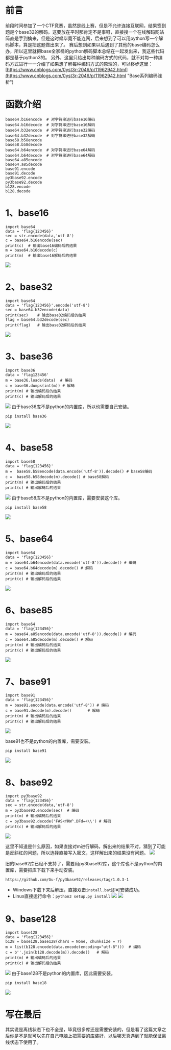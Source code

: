 # 前言
前段时间参加了一个CTF竞赛，虽然是线上赛，但是不允许连接互联网，结果签到题是个base32的解码。这要放在平时那肯定不是事呀，直接搜一个在线解码网站简直是手到擒来，但是这时候毕竟不能连网，后来想到了可以用python写一个解码脚本，算是把这题做出来了。
赛后想到如果以后遇到了其他的base编码怎么办，所以这里就把base全家桶的python解码脚本总结在一起发出来，我这些代码都是基于python3的。
另外，这里只给出每种编码方式的代码，就不对每一种编码方式进行一一介绍了如果想了解每种编码方式的原理的，可以移步这里：[https://www.cnblogs.com/0yst3r-2046/p/11962942.html](https://www.cnblogs.com/0yst3r-2046/p/11962942.html "Base系列编码浅析")

# 函数介绍
```
base64.b16encode  # 对字符串进行base16编码
base64.b16decode  # 对字符串进行base16解码
base64.b32encode  # 对字符串进行base32编码
base64.b32decode  # 对字符串进行base32解码
base58.b58encode
base58.b58decode
base64.b64encode  # 对字符串进行base64解码
base64.b64decode  # 对字符串进行base64解码
base64.a85encode
base64.a85decode
base91.encode
base91.decode
py3base92.encode
py3base92.decode
b128.encode
b128.decode
```
# 1、base16

	import base64
	data = 'flag{123456}'
	sec = str.encode(data,'utf-8')
	c = base64.b16encode(sec)
	print(c)  # 输出base16编码后的结果
	m = base64.b16decode(c)
	print(m)  # 输出base16解码后的结果

![](1.png)

# 2、base32

	import base64
	data = 'flag{123456}'.encode('utf-8')
	sec = base64.b32encode(data)  
	print(sec)    # 输出base32编码后的结果
	flag = base64.b32decode(sec) 
	print(flag)   # 输出base32解码后的结果

![](2.png)

# 3、base36

	import base36
	data = 'flag123456'
	m = base36.loads(data)  # 编码
	c = base36.dumps(int(m)) # 解码
	print(m) # 输出编码后的结果
	print(c) # 输出解码后的结果
![](16.png)
由于base36库不是python的内置库，所以也需要自己安装。

	pip install base36
![](15.png)

# 4、base58

	import base58
	data = 'flag{123456}'
	m =  base58.b58encode(data.encode('utf-8')).decode() # base58编码
	c =  base58.b58decode(m).decode() # base58解码
	print(m) # 输出编码后的结果
	print(c) # 输出解码后的结果

![](3.png)
由于base58库不是python的内置库，需要安装这个库。

	pip install base58
![](8.png)

# 5、base64

	import base64
	data = 'flag{123456}'
	m = base64.b64encode(data.encode('utf-8')).decode() # 编码
	c = base64.b64decode(m).decode() # 解码
	print(m) # 输出编码后的结果
	print(c) # 输出解码后的结果

![](4.png)

# 6、base85

	import base64
	data = 'flag{123456}'
	m = base64.a85encode(data.encode('utf-8')).decode() # 编码
	c = base64.a85decode(m).decode() # 解码
	print(m) # 输出编码后的结果
	print(c) # 输出解码后的结果

![](5.png)

# 7、base91

	import base91
	data = 'flag{123456}'
	m = base91.encode(data.encode('utf-8')) # 编码
	c = base91.decode(m).decode()       # 解码
	print(m) # 输出编码后的结果
	print(c) # 输出解码后的结果

![](6.png)

base91也不是python的内置库，需要安装。

	pip install base91

![](7.png)

# 8、base92

	import py3base92
	data = 'flag{123456}'
	sec = str.encode(data,'utf-8')
	m = py3base92.encode(sec)  # 编码
	print(m) # 输出编码后的结果
	c = py3base92.decode('F#S<YRW^.DFd=<\\') # 解码
	print(c) # 输出解码后的结果

![](10.png)

这里不知道是什么原因，如果直接对m进行解码，解出来的结果不对，猜到了可能是反斜杠的问题，所以选择直接写入密文，这样解出来的结果没有问题。
![](11.png)

旧的base92库已经不支持了，需要用py3base92库，这个库也不是python的内置库，需要把库下载下来手动安装。

	https://github.com/Gu-f/py3base92/releases/tag/1.0.3-1

- Windows下载下来后解压，直接双击`install.bat`即可安装成功。
- Linux直接运行命令：`python3 setup.py install`
![](9.png)
![](12.png)

# 9、base128

	import base128
	data = 'flag{123456}'
	b128 = base128.base128(chars = None, chunksize = 7)
	m = list(b128.encode(data.encode(encoding="utf-8")))  # 编码
	c = b''.join(b128.decode(m)).decode()   # 解码
	print(m) # 输出编码后的结果
	print(c) # 输出解码后的结果
![](14.png)
由于base128不是python的内置库，因此需要安装。

	pip install base18
![](13.png)

# 写在最后
其实说是离线状态下也不全是，毕竟很多库还是需要安装的，但是看了这篇文章之后你是不是就可以先在自己电脑上把需要的库装好，以后哪天真遇到了就能保证离线状态下使用了。
